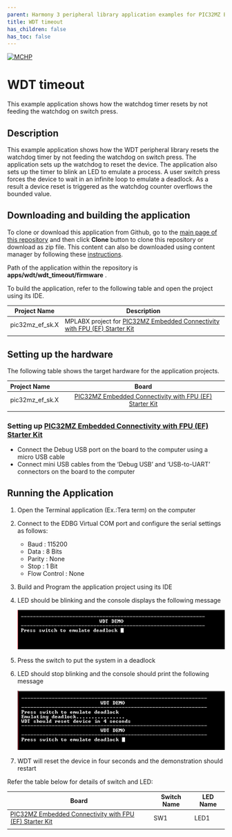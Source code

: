 ```yaml
---
parent: Harmony 3 peripheral library application examples for PIC32MZ EF family
title: WDT timeout 
has_children: false
has_toc: false
---
```


[![MCHP](https://www.microchip.com/ResourcePackages/Microchip/assets/dist/images/logo.png)](https://www.microchip.com)

# WDT timeout

This example application shows how the watchdog timer resets by not feeding the watchdog on switch press.

## Description

This example application shows how the WDT peripheral library resets the watchdog timer by not feeding the watchdog on switch press. The application sets up the watchdog to reset the device. The application also sets up the timer to blink an LED to emulate a process. A user switch press forces the device to wait in an infinite loop to emulate a deadlock. As a result a device reset is triggered as the watchdog counter overflows the bounded value.

## Downloading and building the application

To clone or download this application from Github, go to the [main page of this repository](https://github.com/Microchip-MPLAB-Harmony/csp_apps_pic32mz_ef) and then click **Clone** button to clone this repository or download as zip file.
This content can also be downloaded using content manager by following these [instructions](https://github.com/Microchip-MPLAB-Harmony/contentmanager/wiki).

Path of the application within the repository is **apps/wdt/wdt_timeout/firmware** .

To build the application, refer to the following table and open the project using its IDE.

| Project Name      | Description                                    |
| ----------------- | ---------------------------------------------- |
| pic32mz_ef_sk.X | MPLABX project for [PIC32MZ Embedded Connectivity with FPU (EF) Starter Kit](https://www.microchip.com/DevelopmentTools/ProductDetails/dm320007) |
|||

## Setting up the hardware

The following table shows the target hardware for the application projects.

| Project Name| Board|
|:---------|:---------:|
| pic32mz_ef_sk.X | [PIC32MZ Embedded Connectivity with FPU (EF) Starter Kit](https://www.microchip.com/DevelopmentTools/ProductDetails/dm320007) |
|||

### Setting up [PIC32MZ Embedded Connectivity with FPU (EF) Starter Kit](https://www.microchip.com/DevelopmentTools/ProductDetails/dm320007)

- Connect the Debug USB port on the board to the computer using a micro USB cable
- Connect mini USB cables from the ‘Debug USB’ and ‘USB-to-UART’ connectors on the board to the computer

## Running the Application

1. Open the Terminal application (Ex.:Tera term) on the computer
2. Connect to the EDBG Virtual COM port and configure the serial settings as follows:
    - Baud : 115200
    - Data : 8 Bits
    - Parity : None
    - Stop : 1 Bit
    - Flow Control : None
3. Build and Program the application project using its IDE
4. LED should be blinking and the console displays the following message

    ![output](images/output_wdt_timeout_1.png)

5. Press the switch to put the system in a deadlock
6. LED should stop blinking and the console should print the following message

    ![output](images/output_wdt_timeout_2.png)

7. WDT will reset the device in four seconds and the demonstration should restart

Refer the table below for details of switch and LED:

| Board      | Switch Name| LED Name |
| ---------- |--------- | --------- |
| [PIC32MZ Embedded Connectivity with FPU (EF) Starter Kit](https://www.microchip.com/DevelopmentTools/ProductDetails/dm320007) | SW1 | LED1 |
||||
